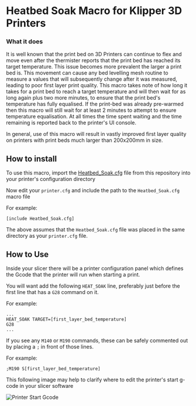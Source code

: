 # Heatbed Soak Macro for Klipper 3D Printers

### What it does

It is well known that the print bed on 3D Printers can continue to flex and move even after the thermister reports that the print bed has reached its target temperature.
This issue becomes more prevalent the larger a print bed is.
This movement can cause any bed levelling mesh routine to measure a values that will subsequently change after it was measured, leading to poor first layer print quality.
This macro takes note of how long it takes for a print bed to reach a target temperature and will then wait for as long again plus two more minutes, to ensure that the print bed's temperature has fully equalised.
If the print-bed was already pre-warmed then this macro will still wait for at least 2 minutes to attempt to ensure temperature equalisation.
At all times the time spent waiting and the time remaining is reported back to the printer's UI console.

In general, use of this macro will result in vastly improved first layer quality on printers with print beds much larger than 200x200mm in size.

## How to install

To use this macro, import the [Heatbed_Soak.cfg](https://github.com/stew675/heatbed-soak-macro/blob/main/Heatbed_Soak.cfg) file from this repository into your printer's configuration directory

Now edit your `printer.cfg` and include the path to the `Heatbed_Soak.cfg` macro file

For example:

```
[include Heatbed_Soak.cfg]
```

The above assumes that the `Heatbed_Soak.cfg` file was placed in the same directory as your `printer.cfg` file.

## How to Use

Inside your slicer there will be a printer configuration panel which defines the Gcode that the printer will
run when starting a print.

You will want add the following `HEAT_SOAK` line, preferably just before the first line that has a `G28` command on it.

For example:

```
...
HEAT_SOAK TARGET=[first_layer_bed_temperature]
G28
...
```

If you see any `M140` or `M190` commands, these can be safely commented out by placing a `;` in front of those lines.

For example:

```
;M190 S[first_layer_bed_temperature]
```

This following image may help to clarify where to edit the printer's start g-code in your slicer software

![Printer Start Gcode](https://github.com/stew675/heatbed-soak-macro/blob/main/Heat-Soak.jpg)
